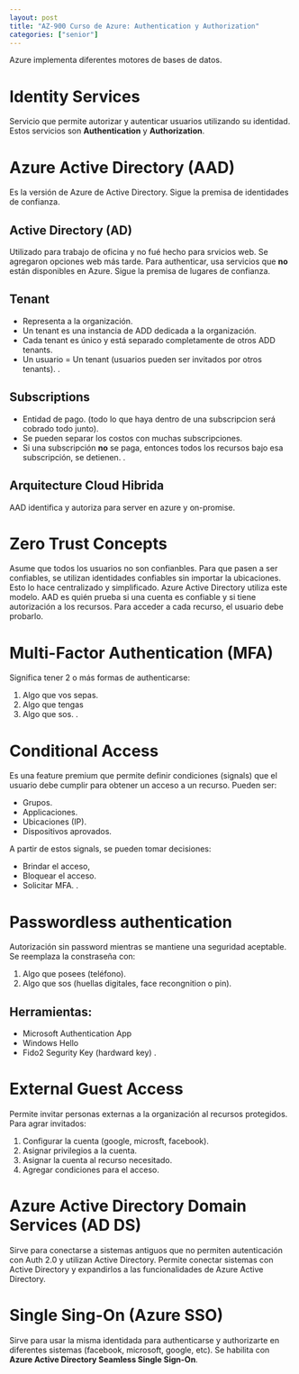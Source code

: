 ```yaml
---
layout: post
title: "AZ-900 Curso de Azure: Authentication y Authorization"
categories: ["senior"]
---
```


Azure implementa diferentes motores de bases de datos<!--more-->.

# Identity Services

Servicio que permite autorizar y autenticar usuarios utilizando su identidad. Estos servicios son **Authentication** y **Authorization**.

# Azure Active Directory (AAD)

Es la versión de Azure de Active Directory.
Sigue la premisa de identidades de confianza.

## Active Directory (AD)

Utilizado para trabajo de oficina y no fué hecho para srvicios web. Se agregaron opciones web más tarde.
Para authenticar, usa servicios que **no** están disponibles en Azure.
Sigue la premisa de lugares de confianza.

## Tenant

- Representa a la organización.
- Un tenant es una instancia de ADD dedicada a la organización.
- Cada tenant es único y está separado completamente de otros ADD tenants.
- Un usuario = Un tenant (usuarios pueden ser invitados por otros tenants).
  .

## Subscriptions

- Entidad de pago. (todo lo que haya dentro de una subscripcion será cobrado todo junto).
- Se pueden separar los costos con muchas subscripciones.
- Si una subscripción **no** se paga, entonces todos los recursos bajo esa subscripción, se detienen.
  .

## Arquitecture Cloud Hibrida

AAD identifica y autoriza para server en azure y on-promise.

# Zero Trust Concepts

Asume que todos los usuarios no son confianbles. Para que pasen a ser confiables, se utilizan identidades confiables sin importar la ubicaciones. Esto lo hace centralizado y simplificado. Azure Active Directory utiliza este modelo. AAD es quién prueba si una cuenta es confiable y si tiene autorización a los recursos. Para acceder a cada recurso, el usuario debe probarlo.

# Multi-Factor Authentication (MFA)

Significa tener 2 o más formas de authenticarse:

1. Algo que vos sepas.
2. Algo que tengas
3. Algo que sos.
   .

# Conditional Access

Es una feature premium que permite definir condiciones (signals) que el usuario debe cumplir para obtener un acceso a un recurso.
Pueden ser:

- Grupos.
- Applicaciones.
- Ubicaciones (IP).
- Dispositivos aprovados.

A partir de estos signals, se pueden tomar decisiones:

- Brindar el acceso,
- Bloquear el acceso.
- Solicitar MFA.
  .

# Passwordless authentication

Autorización sin password mientras se mantiene una seguridad aceptable.
Se reemplaza la constraseña con:

1. Algo que posees (teléfono).
2. Algo que sos (huellas digitales, face recongnition o pin).

## Herramientas:

- Microsoft Authentication App
- Windows Hello
- Fido2 Segurity Key (hardward key)
  .

# External Guest Access

Permite invitar personas externas a la organización al recursos protegidos.
Para agrar invitados:

1. Configurar la cuenta (google, microsft, facebook).
2. Asignar privilegios a la cuenta.
3. Asignar la cuenta al recurso necesitado.
4. Agregar condiciones para el acceso.

# Azure Active Directory Domain Services (AD DS)

Sirve para conectarse a sistemas antiguos que no permiten autenticación con Auth 2.0 y utilizan Active Directory. Permite conectar sistemas con Active Directory y expandirlos a las funcionalidades de Azure Active Directory.

# Single Sing-On (Azure SSO)

Sirve para usar la misma identidada para authenticarse y authorizarte en diferentes sistemas (facebook, microsoft, google, etc).
Se habilita con **Azure Active Directory Seamless Single Sign-On**.

